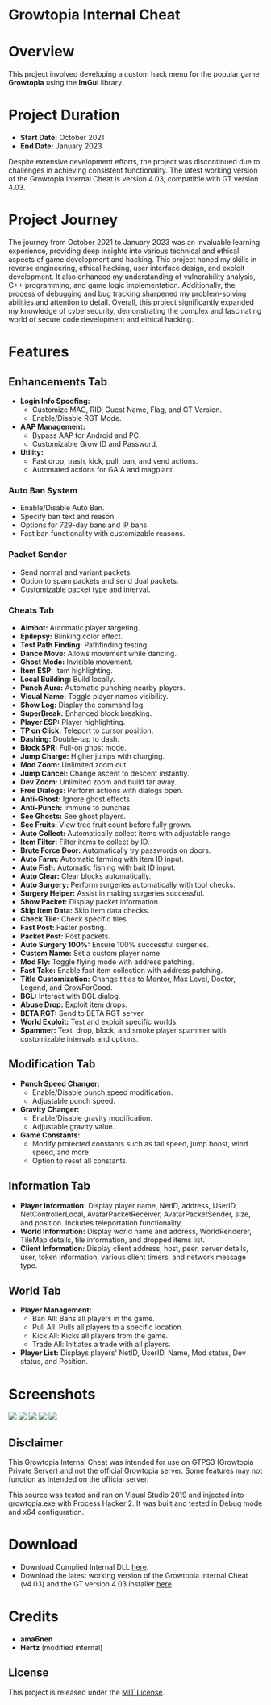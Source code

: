# Growtopia Internal Cheat

# Overview

This project involved developing a custom hack menu for the popular game **Growtopia** using the **ImGui** library. 

# Project Duration

- **Start Date:** October 2021
- **End Date:** January 2023

Despite extensive development efforts, the project was discontinued due to challenges in achieving consistent functionality. The latest working version of the Growtopia Internal Cheat is version 4.03, compatible with GT version 4.03.

# Project Journey

The journey from October 2021 to January 2023 was an invaluable learning experience, providing deep insights into various technical and ethical aspects of game development and hacking. This project honed my skills in reverse engineering, ethical hacking, user interface design, and exploit development. It also enhanced my understanding of vulnerability analysis, C++ programming, and game logic implementation. Additionally, the process of debugging and bug tracking sharpened my problem-solving abilities and attention to detail. Overall, this project significantly expanded my knowledge of cybersecurity, demonstrating the complex and fascinating world of secure code development and ethical hacking.

# Features

## Enhancements Tab

- **Login Info Spoofing:**
  - Customize MAC, RID, Guest Name, Flag, and GT Version.
  - Enable/Disable RGT Mode.
- **AAP Management:**
  - Bypass AAP for Android and PC.
  - Customizable Grow ID and Password.
- **Utility:**
  - Fast drop, trash, kick, pull, ban, and vend actions.
  - Automated actions for GAIA and magplant.

### Auto Ban System

- Enable/Disable Auto Ban.
- Specify ban text and reason.
- Options for 729-day bans and IP bans.
- Fast ban functionality with customizable reasons.

### Packet Sender

- Send normal and variant packets.
- Option to spam packets and send dual packets.
- Customizable packet type and interval.

### Cheats Tab

- **Aimbot:** Automatic player targeting.
- **Epilepsy:** Blinking color effect.
- **Test Path Finding:** Pathfinding testing.
- **Dance Move:** Allows movement while dancing.
- **Ghost Mode:** Invisible movement.
- **Item ESP:** Item highlighting.
- **Local Building:** Build locally.
- **Punch Aura:** Automatic punching nearby players.
- **Visual Name:** Toggle player names visibility.
- **Show Log:** Display the command log.
- **SuperBreak:** Enhanced block breaking.
- **Player ESP:** Player highlighting.
- **TP on Click:** Teleport to cursor position.
- **Dashing:** Double-tap to dash.
- **Block SPR:** Full-on ghost mode.
- **Jump Charge:** Higher jumps with charging.
- **Mod Zoom:** Unlimited zoom out.
- **Jump Cancel:** Change ascent to descent instantly.
- **Dev Zoom:** Unlimited zoom and build far away.
- **Free Dialogs:** Perform actions with dialogs open.
- **Anti-Ghost:** Ignore ghost effects.
- **Anti-Punch:** Immune to punches.
- **See Ghosts:** See ghost players.
- **See Fruits:** View tree fruit count before fully grown.
- **Auto Collect:** Automatically collect items with adjustable range.
- **Item Filter:** Filter items to collect by ID.
- **Brute Force Door:** Automatically try passwords on doors.
- **Auto Farm:** Automatic farming with item ID input.
- **Auto Fish:** Automatic fishing with bait ID input.
- **Auto Clear:** Clear blocks automatically.
- **Auto Surgery:** Perform surgeries automatically with tool checks.
- **Surgery Helper:** Assist in making surgeries successful.
- **Show Packet:** Display packet information.
- **Skip Item Data:** Skip item data checks.
- **Check Tile:** Check specific tiles.
- **Fast Post:** Faster posting.
- **Packet Post:** Post packets.
- **Auto Surgery 100%:** Ensure 100% successful surgeries.
- **Custom Name:** Set a custom player name.
- **Mod Fly:** Toggle flying mode with address patching.
- **Fast Take:** Enable fast item collection with address patching.
- **Title Customization:** Change titles to Mentor, Max Level, Doctor, Legend, and GrowForGood.
- **BGL:** Interact with BGL dialog.
- **Abuse Drop:** Exploit item drops.
- **BETA RGT:** Send to BETA RGT server.
- **World Exploit:** Test and exploit specific worlds.
- **Spammer:** Text, drop, block, and smoke player spammer with customizable intervals and options.

## Modification Tab

- **Punch Speed Changer:**
  - Enable/Disable punch speed modification.
  - Adjustable punch speed.
- **Gravity Changer:**
  - Enable/Disable gravity modification.
  - Adjustable gravity value.
- **Game Constants:**
  - Modify protected constants such as fall speed, jump boost, wind speed, and more.
  - Option to reset all constants.

## Information Tab

- **Player Information:** Display player name, NetID, address, UserID, NetControllerLocal, AvatarPacketReceiver, AvatarPacketSender, size, and position. Includes teleportation functionality.
- **World Information:** Display world name and address, WorldRenderer, TileMap details, tile information, and dropped items list.
- **Client Information:** Display client address, host, peer, server details, user, token information, various client timers, and network message type.

## World Tab

- **Player Management:**
  - Ban All: Bans all players in the game.
  - Pull All: Pulls all players to a specific location.
  - Kick All: Kicks all players from the game.
  - Trade All: Initiates a trade with all players.
- **Player List:** Displays players' NetID, UserID, Name, Mod status, Dev status, and Position.

# Screenshots

<img src="https://i.imgur.com/OkGYKGH.png" />
<img src="https://imgur.com/QqM0cW9.png" />
<img src="https://i.imgur.com/UdCcqym.png" />
<img src="https://i.imgur.com/7b5YKvA.png" />
<img src="https://i.imgur.com/rn1PwWs.png" />

## Disclaimer

This Growtopia Internal Cheat was intended for use on GTPS3 (Growtopia Private Server) and not the official Growtopia server. Some features may not function as intended on the official server.

This source was tested and ran on Visual Studio 2019 and injected into growtopia.exe with Process Hacker 2. It was built and tested in Debug mode and x64 configuration.

# Download

- Download Complied Internal DLL [here](https://github.com/CyrusSE/Growtopia-Internal-Cheat/raw/main/bin/INZERNAL.dll).
- Download the latest working version of the Growtopia Internal Cheat (v4.03) and the GT version 4.03 installer [here](https://cdn.discordapp.com/attachments/1262274504646987816/1262274682787332126/4.03.exe?ex=66960068&is=6694aee8&hm=7536cf007eb0cd94ec6b5f7883417b19c97c3fc0c0f1019b25f297659171c718&).

# Credits

- **ama6nen**
- **Hertz** (modified internal)

## License

This project is released under the [MIT License](LICENSE).

